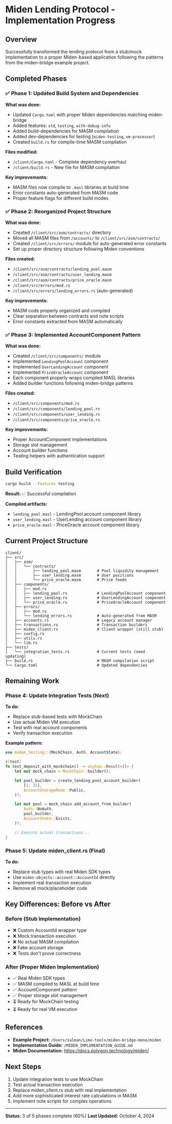 # Miden Lending Protocol - Implementation Progress

## Overview

Successfully transformed the lending protocol from a stub/mock implementation to a proper Miden-based application following the patterns from the miden-bridge example project.

## Completed Phases

### ✅ Phase 1: Updated Build System and Dependencies

**What was done:**
- Updated `Cargo.toml` with proper Miden dependencies matching miden-bridge
- Added features: `std`, `testing`, `with-debug-info`
- Added build-dependencies for MASM compilation
- Added dev-dependencies for testing (`miden-testing`, `vm-processor`)
- Created `build.rs` for compile-time MASM compilation

**Files modified:**
- `/client/Cargo.toml` - Complete dependency overhaul
- `/client/build.rs` - New file for MASM compilation

**Key improvements:**
- MASM files now compile to `.masl` libraries at build time
- Error constants auto-generated from MASM code
- Proper feature flags for different build modes

### ✅ Phase 2: Reorganized Project Structure

**What was done:**
- Created `/client/src/asm/contracts/` directory
- Moved all MASM files from `/accounts/` to `/client/src/asm/contracts/`
- Created `/client/src/errors/` module for auto-generated error constants
- Set up proper directory structure following Miden conventions

**Files created:**
- `/client/src/asm/contracts/lending_pool.masm`
- `/client/src/asm/contracts/user_lending.masm`
- `/client/src/asm/contracts/price_oracle.masm`
- `/client/src/errors/mod.rs`
- `/client/src/errors/lending_errors.rs` (auto-generated)

**Key improvements:**
- MASM code properly organized and compiled
- Clear separation between contracts and note scripts
- Error constants extracted from MASM automatically

### ✅ Phase 3: Implemented AccountComponent Pattern

**What was done:**
- Created `/client/src/components/` module
- Implemented `LendingPoolAccount` component
- Implemented `UserLendingAccount` component
- Implemented `PriceOracleAccount` component
- Each component properly wraps compiled MASL libraries
- Added builder functions following miden-bridge patterns

**Files created:**
- `/client/src/components/mod.rs`
- `/client/src/components/lending_pool.rs`
- `/client/src/components/user_lending.rs`
- `/client/src/components/price_oracle.rs`

**Key improvements:**
- Proper AccountComponent implementations
- Storage slot management
- Account builder functions
- Testing helpers with authentication support

## Build Verification

```bash
cargo build --features testing
```

**Result:** ✅ Successful compilation

**Compiled artifacts:**
- `lending_pool.masl` - LendingPool account component library
- `user_lending.masl` - UserLending account component library
- `price_oracle.masl` - PriceOracle account component library

## Current Project Structure

```
client/
├── src/
│   ├── asm/
│   │   └── contracts/
│   │       ├── lending_pool.masm       # Pool liquidity management
│   │       ├── user_lending.masm       # User positions
│   │       └── price_oracle.masm       # Price feeds
│   ├── components/
│   │   ├── mod.rs
│   │   ├── lending_pool.rs             # LendingPoolAccount component
│   │   ├── user_lending.rs             # UserLendingAccount component
│   │   └── price_oracle.rs             # PriceOracleAccount component
│   ├── errors/
│   │   ├── mod.rs
│   │   └── lending_errors.rs           # Auto-generated from MASM
│   ├── accounts.rs                     # Legacy account manager
│   ├── transactions.rs                 # Transaction builders
│   ├── miden_client.rs                 # Client wrapper (still stub)
│   ├── config.rs
│   ├── utils.rs
│   └── lib.rs
├── tests/
│   └── integration_tests.rs            # Current tests (need updating)
├── build.rs                            # MASM compilation script
└── Cargo.toml                          # Updated dependencies
```

## Remaining Work

### Phase 4: Update Integration Tests (Next)

**To do:**
- Replace stub-based tests with MockChain
- Use actual Miden VM execution
- Test with real account components
- Verify transaction execution

**Example pattern:**
```rust
use miden_testing::{MockChain, Auth, AccountState};

#[test]
fn test_deposit_with_mockchain() -> anyhow::Result<()> {
    let mut mock_chain = MockChain::builder();

    let pool_builder = create_lending_pool_account_builder(
        [1; 32],
        AccountStorageMode::Public,
    )?;

    let mut pool = mock_chain.add_account_from_builder(
        Auth::NoAuth,
        pool_builder,
        AccountState::Exists,
    )?;

    // Execute actual transactions...
}
```

### Phase 5: Update miden_client.rs (Final)

**To do:**
- Replace stub types with real Miden SDK types
- Use `miden-objects::account::AccountId` directly
- Implement real transaction execution
- Remove all mock/placeholder code

## Key Differences: Before vs After

### Before (Stub Implementation)
- ❌ Custom AccountId wrapper type
- ❌ Mock transaction execution
- ❌ No actual MASM compilation
- ❌ Fake account storage
- ❌ Tests don't prove correctness

### After (Proper Miden Implementation)
- ✅ Real Miden SDK types
- ✅ MASM compiled to MASL at build time
- ✅ AccountComponent pattern
- ✅ Proper storage slot management
- ⏳ Ready for MockChain testing
- ⏳ Ready for real VM execution

## References

- **Example Project:** `/Users/salman/Limo-tools/miden-bridge-mono/miden`
- **Implementation Guide:** `/MIDEN_IMPLEMENTATION_GUIDE.md`
- **Miden Documentation:** https://docs.polygon.technology/miden/

## Next Steps

1. Update integration tests to use MockChain
2. Test actual transaction execution
3. Replace miden_client.rs stub with real implementation
4. Add more sophisticated interest rate calculations in MASM
5. Implement note scripts for complex operations

---

**Status:** 3 of 5 phases complete (60%)
**Last Updated:** October 4, 2024
